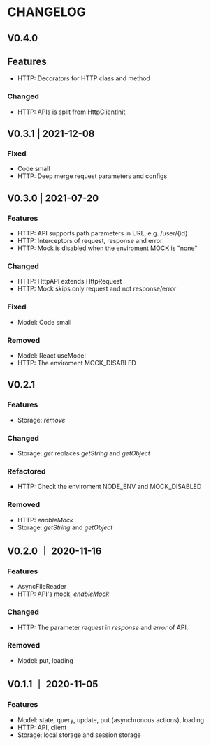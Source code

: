 # CHANGELOG

## V0.4.0
## Features
- HTTP: Decorators for HTTP class and method

### Changed
- HTTP: APIs is split from HttpClientInit

## V0.3.1 | 2021-12-08
### Fixed
- Code small
- HTTP: Deep merge request parameters and configs

## V0.3.0 | 2021-07-20
### Features
- HTTP: API supports path parameters in URL, e.g. /user/{id}
- HTTP: Interceptors of request, response and error
- HTTP: Mock is disabled when the enviroment MOCK is "none"

### Changed
- HTTP: HttpAPI extends HttpRequest
- HTTP: Mock skips only request and not response/error

### Fixed
- Model: Code small

### Removed
- Model: React useModel
- HTTP: The enviroment MOCK_DISABLED

## V0.2.1
### Features
- Storage: *remove*

### Changed
- Storage: *get* replaces *getString* and *getObject*

### Refactored
- HTTP: Check the enviroment NODE_ENV and MOCK_DISABLED

### Removed
- HTTP: *enableMock*
- Storage: *getString* and *getObject*

## V0.2.0 ｜ 2020-11-16
### Features
- AsyncFileReader
- HTTP: API's mock, *enableMock*

### Changed
- HTTP: The parameter *request* in *response* and *error* of API.

### Removed
- Model: put, loading

## V0.1.1 ｜ 2020-11-05
### Features
- Model: state, query, update, put (asynchronous actions), loading
- HTTP: API, client
- Storage: local storage and session storage
